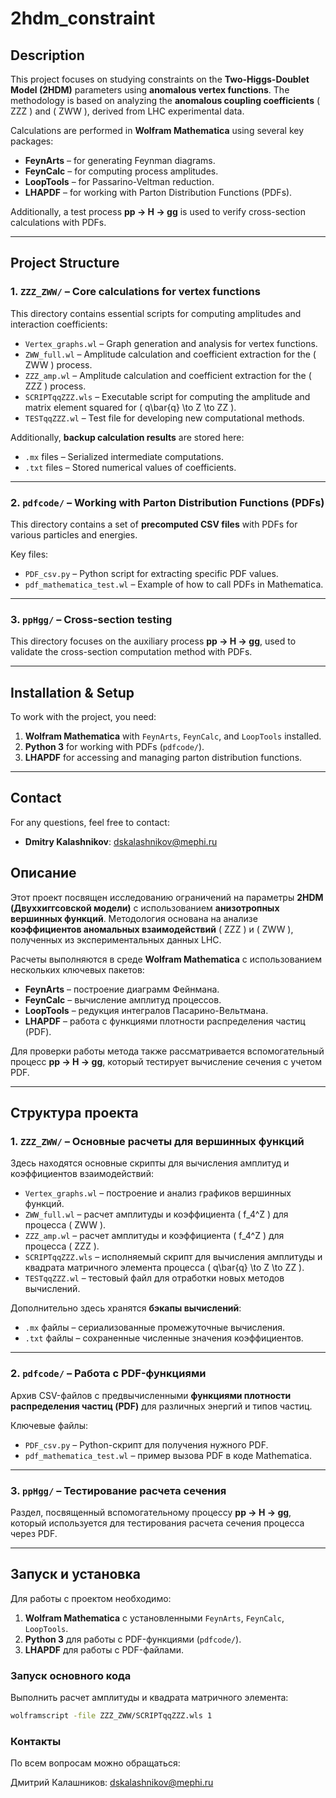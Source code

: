 
# 2hdm_constraint

## Description

This project focuses on studying constraints on the **Two-Higgs-Doublet Model (2HDM)** parameters using **anomalous vertex functions**. The methodology is based on analyzing the **anomalous coupling coefficients** \( ZZZ \) and \( ZWW \), derived from LHC experimental data.

Calculations are performed in **Wolfram Mathematica** using several key packages:
- **FeynArts** – for generating Feynman diagrams.
- **FeynCalc** – for computing process amplitudes.
- **LoopTools** – for Passarino-Veltman reduction.
- **LHAPDF** – for working with Parton Distribution Functions (PDFs).

Additionally, a test process **pp → H → gg** is used to verify cross-section calculations with PDFs.

---

## **Project Structure**

### **1. `ZZZ_ZWW/` – Core calculations for vertex functions**
This directory contains essential scripts for computing amplitudes and interaction coefficients:
- `Vertex_graphs.wl` – Graph generation and analysis for vertex functions.
- `ZWW_full.wl` – Amplitude calculation and coefficient extraction for the \( ZWW \) process.
- `ZZZ_amp.wl` – Amplitude calculation and coefficient extraction for the \( ZZZ \) process.
- `SCRIPTqqZZZ.wls` – Executable script for computing the amplitude and matrix element squared for \( q\bar{q} \to Z \to ZZ \).
- `TESTqqZZZ.wl` – Test file for developing new computational methods.

Additionally, **backup calculation results** are stored here:
- `.mx` files – Serialized intermediate computations.
- `.txt` files – Stored numerical values of coefficients.

---

### **2. `pdfcode/` – Working with Parton Distribution Functions (PDFs)**
This directory contains a set of **precomputed CSV files** with PDFs for various particles and energies.

Key files:
- `PDF_csv.py` – Python script for extracting specific PDF values.
- `pdf_mathematica_test.wl` – Example of how to call PDFs in Mathematica.

---

### **3. `ppHgg/` – Cross-section testing**
This directory focuses on the auxiliary process **pp → H → gg**, used to validate the cross-section computation method with PDFs.

---

## **Installation & Setup**

To work with the project, you need:
1. **Wolfram Mathematica** with `FeynArts`, `FeynCalc`, and `LoopTools` installed.
2. **Python 3** for working with PDFs (`pdfcode/`).
3. **LHAPDF** for accessing and managing parton distribution functions.

---

## **Contact**
For any questions, feel free to contact:
- **Dmitry Kalashnikov**: [dskalashnikov@mephi.ru](mailto:dskalashnikov@mephi.ru)



## Описание

Этот проект посвящен исследованию ограничений на параметры **2HDM (Двуххиггсовской модели)** с использованием **анизотропных вершинных функций**. Методология основана на анализе **коэффициентов аномальных взаимодействий** \( ZZZ \) и \( ZWW \), полученных из экспериментальных данных LHC.  

Расчеты выполняются в среде **Wolfram Mathematica** с использованием нескольких ключевых пакетов:  
- **FeynArts** – построение диаграмм Фейнмана.  
- **FeynCalc** – вычисление амплитуд процессов.  
- **LoopTools** – редукция интегралов Пасарино-Вельтмана.  
- **LHAPDF** – работа с функциями плотности распределения частиц (PDF).  

Для проверки работы метода также рассматривается вспомогательный процесс **pp → H → gg**, который тестирует вычисление сечения с учетом PDF.

---

## **Структура проекта**

### **1. `ZZZ_ZWW/` – Основные расчеты для вершинных функций**
Здесь находятся основные скрипты для вычисления амплитуд и коэффициентов взаимодействий:
- `Vertex_graphs.wl` – построение и анализ графиков вершинных функций.
- `ZWW_full.wl` – расчет амплитуды и коэффициента \( f_4^Z \) для процесса \( ZWW \).
- `ZZZ_amp.wl` – расчет амплитуды и коэффициента \( f_4^Z \) для процесса \( ZZZ \).
- `SCRIPTqqZZZ.wls` – исполняемый скрипт для вычисления амплитуды и квадрата матричного элемента процесса \( q\bar{q} \to Z \to ZZ \).
- `TESTqqZZZ.wl` – тестовый файл для отработки новых методов вычислений.

Дополнительно здесь хранятся **бэкапы вычислений**:
- `.mx` файлы – сериализованные промежуточные вычисления.
- `.txt` файлы – сохраненные численные значения коэффициентов.

---

### **2. `pdfcode/` – Работа с PDF-функциями**
Архив CSV-файлов с предвычисленными **функциями плотности распределения частиц (PDF)** для различных энергий и типов частиц.  

Ключевые файлы:
- `PDF_csv.py` – Python-скрипт для получения нужного PDF.  
- `pdf_mathematica_test.wl` – пример вызова PDF в коде Mathematica.  

---

### **3. `ppHgg/` – Тестирование расчета сечения**
Раздел, посвященный вспомогательному процессу **pp → H → gg**, который используется для тестирования расчета сечения процесса через PDF.

---

## **Запуск и установка**

Для работы с проектом необходимо:
1. **Wolfram Mathematica** с установленными `FeynArts`, `FeynCalc`, `LoopTools`.
2. **Python 3** для работы с PDF-функциями (`pdfcode/`).
3. **LHAPDF** для работы с PDF-файлами.

### **Запуск основного кода**
Выполнить расчет амплитуды и квадрата матричного элемента:
```sh
wolframscript -file ZZZ_ZWW/SCRIPTqqZZZ.wls 1
```


### **Контакты**
По всем вопросам можно обращаться:

Дмитрий Калашников: [dskalashnikov@mephi.ru](mailto:dskalashnikov@mephi.ru)